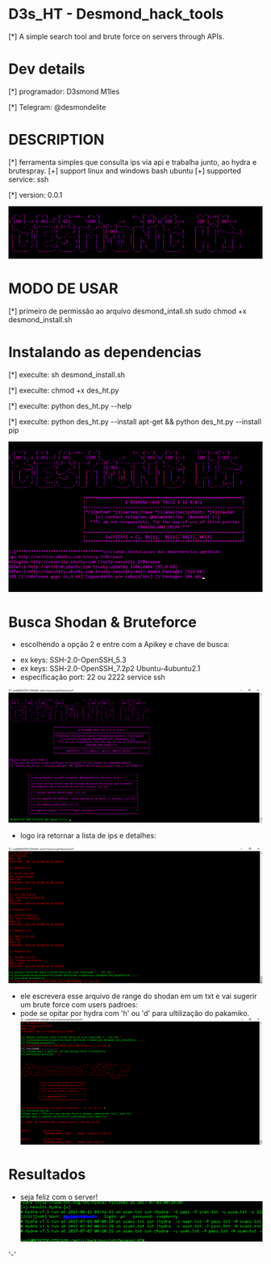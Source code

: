 # D3s_HT - Desmond_hack_tools 
[*] A simple search tool and brute force on servers through APIs.


# Dev details
[*] programador: D3smond M1les

[*] Telegram: @desmondelite


# DESCRIPTION
[*] ferramenta simples que consulta ips via api e trabalha junto, ao hydra e brutespray.
[+] support linux and windows bash ubuntu
[+] supported service: ssh

[*] version: 0.0.1

![Alt Text](https://github.com/D3smond/D3s_HT/blob/master/pics%20des_ht/des.jpg)

# MODO DE USAR 

[*] primeiro de permissão ao arquivo desmond_intall.sh
sudo chmod +x desmond_install.sh

# Instalando as dependencias 

[*] execulte: sh desmond_install.sh

[*] execulte: chmod +x des_ht.py

[*] execulte: python des_ht.py --help

[*] execulte: python des_ht.py --install apt-get && python des_ht.py --install pip

![Alt Text](https://github.com/D3smond/D3s_HT/blob/master/pics%20des_ht/dep.PNG)

# Busca Shodan & Bruteforce

+ escolhendo a opção 2 e entre com a Apikey e chave de busca:
* ex keys: SSH-2.0-OpenSSH_5.3
* ex keys: SSH-2.0-OpenSSH_7.2p2 Ubuntu-4ubuntu2.1
* especificação port: 22 ou 2222 service ssh

![Alt Text](https://github.com/D3smond/D3s_HT/blob/master/pics%20des_ht/des_ht1.PNG)

+ logo ira retornar a lista de ips e detalhes:

![Alt Text](https://github.com/D3smond/D3s_HT/blob/master/pics%20des_ht/des_ht2.PNG)

+ ele escrevera esse arquivo de range do shodan em um txt e vai sugerir um brute force com users padroes:
+ pode se opitar por hydra com 'h' ou 'd' para ultilização do pakamiko.
![Alt Text](https://github.com/D3smond/D3s_HT/blob/master/pics%20des_ht/des_ht3.PNG)

# Resultados 

* seja feliz com o server!
![Alt Text](https://github.com/D3smond/D3s_HT/blob/master/pics%20des_ht/re.PNG)

'-'
